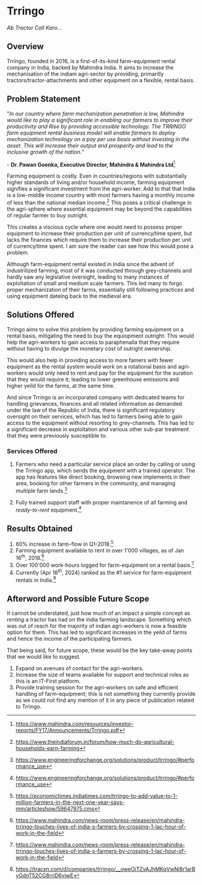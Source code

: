 # Trringo

_Ab Tractor Call Karo..._

## Overview

Trringo, founded in 2016, is a first-of-its-kind farm-equipment rental company in India, backed by Mahindra India. It aims to increase the mechanisation of the indiam agri-sector by providing, primarilly tractors/tractor-attachments and other equipment on a flexible, rental basis.

## Problem Statement

"_In our country where farm mechanization penetration is low, Mahindra would like to play a significant role in enabling our farmers to improve their productivity and Rise by providing accessible technology. The TRRINGO farm equipment rental business model will enable farmers to deploy mechanization technology on a pay per use basis without investing in the asset. This will increase their output and prosperity and lead to the inclusive growth of the
nation._"

\- __Dr. Pawan Goenka, Executive Director, Mahindra & Mahindra Ltd__[^1]

Farming equipment is costly. Even in countries/regions with substantially higher standards of living and/or household income, farming equipment signifies a significant investment from the agri-worker. Add to that that India is a low-middle income country with most farmers having a monthly income of less than the national median income.[^2] This poses a critical challenge in the agri-sphere where essential equipment may be beyond the capabilities of regular farmer to buy outright.

This creates a viscious cycle where one would need to possess proper equipment to increase their production per unit of currency/time spent, but lacks the finances which require them to increase their production per unit of currency/time spent. I am sure the reader can see how this would pose a problem.

Although farm-equipment rental existed in India since the advent of industrilized farming, most of it was conducted through grey-channels and hardly saw any legislative oversight, leading to many instances of exploitation of small and medium scale farmers. This led many to forgo proper mechanization of their farms, essentially still following practices and using equipment dateing back to the medieval era.

## Solutions Offered

Trringo aims to solve this problem by providing farming equipment on a rental basis, mitigating the need to buy the equiopment outright. This would help the agri-workers to gain access to paraphenalia that they require without having to divulge the monetary cost of outright ownership.

This would also help in providing access to more famers with fewer equipment as the rental system would work on a rotational basis and agri-workers would only need to rent and pay for the equipment for the suration that they would require it; leading to lower greenhouse emissions and higher yeild for the farms, at the same time.

And since Trringo is an incorporated company with dedicated teams for handling grievances, finances and all related information as demanded under the law of the Republic of India, there is significant regulatory oversight on their services, which has led to farmers being able to gain access to the equipment without resorting to grey-channels. This has led to a significant decrease in exploitation and various other sub-par treatment that they were previously susceptible to.

### Services Offered

1. Farmers who need a particular service place an order by calling or using the Trringo app, which sends the equipment with a trained operator. The app has features like direct booking, browsing new implements in their area, booking for other farmers in the community, and managing multiple farm lands.[^3]

2. Fully trained support staff with proper maintanence of all farming and _ready-to-rent_ equipment.[^3]


## Results Obtained

1. 60% increase in farm-flow in Q1-2018.[^4]
2. Farming equipment available to rent in over 1'000 villages, as of Jan 16<sup>th</sup>, 2018.[^5]
3. Over 100'000 work-hours logged for farm-equipment on a rental basis.[^5]
4. Currently (Apr 18<sup>th</sup>, 2024) ranked as the #1 service for farm-equipment rentals in India.[^6]


## Afterword and Possible Future Scope

It cannot be understated, just how much of an impact a simple concept as _renting_ a tractor has had on the india farming landscape. Something which was out of reach for the majority of indian agri-workers is now a feasible option for them. This has led to significant increases in the yeild of farms and hence the income of the participating farmers.

That being said, for future scope, these would be the key take-away points that we would like to suggest.

1. Expand on avenues of contact for the agri-workers.
2. Increase the size of teams available for support and technical roles as this is an IT-First platform.
3. Provide training session for the agri-workers on safe and efficient handling of farm-equipment; this is not something they currently provide as we could not find any mention of it in any piece of publication related to Trringo.


[^1]: https://www.mahindra.com/resources/investor-reports/FY17/Announcements/Trringo.pdf
[^2]: https://www.theindiaforum.in/forum/how-much-do-agricultural-households-earn-farming
[^3]: https://www.engineeringforchange.org/solutions/product/trringo/#performance_use
[^4]: https://economictimes.indiatimes.com/trringo-to-add-value-to-1-million-farmers-in-the-next-one-year-says-mm/articleshow/59647975.cms
[^5]: https://www.mahindra.com/news-room/press-release/en/mahindra-trringo-touches-lives-of-india-s-farmers-by-crossing-1-lac-hour-of-work-in-the-field
[^6]: https://tracxn.com/d/companies/trringo/__oweOiTZvAJhMKqVwNi8r1arByGdnT52CG8rriD6yjwE